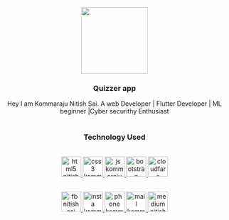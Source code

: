 <p align="center">
  <a href="http://nitishsaikommaraju.ml/">
    <img src="https://flutter.dev/images/favicon.png" width="150">
  </a>
</p>

<h3 align="center">Quizzer app</h3>
<p align="center">
  Hey I am Kommaraju Nitish Sai. A web Developer | Flutter Developer | ML beginner |Cyber securithy Enthusiast
  <br>
  <br>
</p>
<h3 align="center">Technology Used</h3>
<p align="center">
  <br><a href="https://flutter.dev">
    <img src="https://flutter.dev/images/favicon.png" alt="html5 nitish sai kommaraju" width="45px">
  </a>
  <a href="https://dart.dev/">
    <img src="https://dart.dev/assets/shared/dart/icon/64.png" width="45px" alt="css3 kommaraju nitish sai">
  </a>
  <a href="https://developer.mozilla.org/en-US/docs/Web/JavaScript">
   <img src="https://image.flaticon.com/icons/svg/56/56156.svg" width="45px" alt="js kommaraju nitish sai">
  </a>
  <a href="https://material.io/">
    <img src="https://material.io/favicon.ico" width="45px" alt="bootstrap kommaraju nitish sai">
    </a>
    <a href="https://fonts.google.com/">
    <img src="https://image.flaticon.com/icons/svg/565/565695.svg" width="45px" alt="cloudfare kommaraju nitish sai">
    </a>
  
</p>

<p align="center">
  <br><a href="https://www.facebook.com/nitish.sai.09">
    <img src="https://github.com/nitishsai9/nitishsai9.github.io/blob/master/img/fb.png" alt="fb nitish sai kommaraju" width="45px">
  </a>
  <a href="https://www.instagram.com/nitish_sai/">
    <img src="https://github.com/nitishsai9/nitishsai9.github.io/blob/master/img/insta.png" width="45px" alt="insta kommaraju nitish sai">
  </a>
  <a href="callto:+91 8333854477">
    <img src="https://github.com/nitishsai9/nitishsai9.github.io/blob/master/img/phone.png" width="45px" alt="phone kommaraju nitish sai">
  </a>
  <a href="mailto:Kommaraju.nitish.9@gmail.com">
    <img src="https://github.com/nitishsai9/nitishsai9.github.io/blob/master/img/email.png" width="45px" alt="mail kommaraju nitish sai">
    </a>
  <a href="https://medium.com/@kommaraju.nitish.9">
    <img src="https://github.com/nitishsai9/nitishsai9.github.io/blob/master/img/lol.png" width="45px" alt="medium nitish sai kommaraju">
  </a>
</p>
